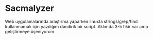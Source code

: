 # Sacmalyzer
Web uygulamalarında araştırma yaparken linuxta strings/grep/find kullanmamak için yazdığım dandirik bir script. Aklımda 3-5 fikir var ama geliştirmeye üşeniyorum
